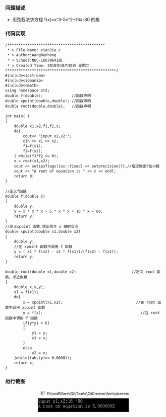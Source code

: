 ### 问题描述

* 用弦截法求方程 f(x)=x^3-5x^2+16x-80 的根

### 代码实现

    /********************************************
     * > File Name: xianJie.c
     * > Author:WangRenhong
     * > School:NUC-16070641班
     * > Created Time: 2018年10月30日 星期二
    **************************************************/
    #include<iostream>
    #include<iomanip>
    #include<cmath>
    using namespace std;
    double f(double);             //函数声明
    double xpoint(double,double); //函数声明
    double root(double,double);   //函数声明

    int main( )
    {
        double x1,x2,f1,f2,x;
        do{
            cout<< "input x1,x2:";
            cin >> x1 >> x2;
            f1=f(x1);
            f2=f(x2);
        } while(f1*f2 >= 0);
        x = root(x1,x2);
        cout << setiosflags(ios::fixed) << setprecision(7);//指定输出7位小数
        cout << "A root of equation is " << x << endl;
        return 0;
    }

    //定义f函数
    double f(double x)
    {
        double y;
        y = x * x * x - 5 * x * x + 16 * x - 80;
        return y;
    }
    //定义spoint 函数,求出弦与 x 轴的交点
    double xpoint(double x1,double x2)
    {
        double y;
        //在 xpoint 函数中调用 f 函数
        y = ( x1 * f(x2) - x2 * f(x1))/(f(x2) - f(x1));
        return y;
    }

    double root(double x1,double x2)                         //定义 root 函数，求近似根
    {
        double x,y,y1;
        y1 = f(x1);
        do{
            x = xpoint(x1,x2);                                 //在 root 函数中调用 xpoint 函数
            y = f(x);                                            //在 root 函数中调用 f 函数
            if(y*y1 > 0)
            {
                y1 = y;
                x1 = x;
            }
            else
                x2 = x;
        }while(fabs(y)>= 0.00001);
        return x;
    }


### 运行截图

<div align="center"><img src="./img/弦截法解方程运行截图.png"/></div>





























